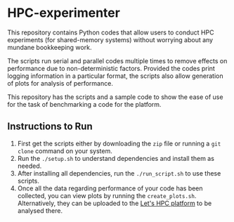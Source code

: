 # HPC-experimenter
This repository contains Python codes that allow users to conduct HPC experiments (for shared-memory systems) without worrying about any mundane bookkeeping work. 

The scripts run serial and parallel codes multiple times to remove effects on performance due to non-deterministic factors. Provided the codes print logging information in a particular format, the scripts also allow generation of plots for analysis of performance.

This repository has the scripts and a sample code to show the ease of use for the task of benchmarking a code for the platform.

## Instructions to Run
1. First get the scripts either by downloading the `zip` file or running a `git clone` command on your system.
2. Run the `./setup.sh` to understand dependencies and install them as needed.
3. After installing all dependencies, run the `./run_script.sh` to use these scripts.
4. Once all the data regarding performance of your code has been collected, you can view plots by running the `create_plots.sh`.
   Alternatively, they can be uploaded to the [Let's HPC platform](www.letshpc.org) to be analysed there.


<!-- ## Instructions to Run -->

<!-- * Step 1 : Installing perf tool : Install the perf tool using the following command  -->
<!-- ```bash -->
<!-- ./setup.sh -->
<!-- ``` -->

<!-- * Step 2 : Run the script :  -->
<!-- ```bash -->
<!-- ./run_script.sh -->
<!-- ``` -->

<!-- * After the script has run sucessfully, the _combined\_logs.txt_ file and a file in the _perf\_log_ directory would be created which contain the data regarding the execution times and perf-tool data respectively. -->
